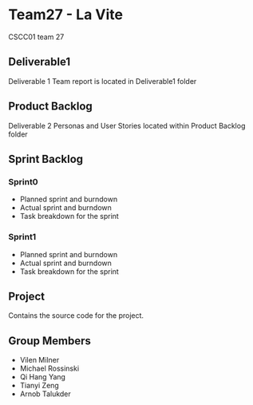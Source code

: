 # Team27 - La Vite
CSCC01 team 27

## Deliverable1
Deliverable 1
Team report is located in Deliverable1 folder

## Product Backlog
Deliverable 2
Personas and User Stories located within Product Backlog folder


## Sprint Backlog
### Sprint0
* Planned sprint and burndown
* Actual sprint and burndown
* Task breakdown for the sprint

### Sprint1

* Planned sprint and burndown
* Actual sprint and burndown
* Task breakdown for the sprint

## Project
Contains the source code for the project.

## Group Members
* Vilen Milner
* Michael Rossinski
* Qi Hang Yang
* Tianyi Zeng
* Arnob Talukder
